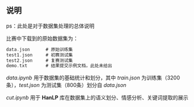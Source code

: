## 说明

ps：此处是对于数据集处理的总体说明

比赛中下载到的原始数据集为：

```c
data.json      # 原始训练集
test1.json     # 初赛测试集
test2.json     # 复赛测试集
demo.txt       # 结果提交示例文档，此处未给出
```

*data.ipynb* 用于数据集的基础统计和划分，其中 *train.json* 为训练集（3200条），*test.json* 为测试集（800条）划分自 *data.json* 

*cut.ipynb* 用于 **HanLP** 库在数据集上的语义划分、情感分析、关键词提取的展示

